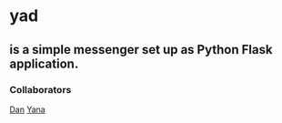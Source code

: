 # yad 

## is a simple messenger set up as Python Flask application.

### Collaborators 
[Dan](https://github.com/ghadd)
[Yana](https://github.com/mirabiliss)
